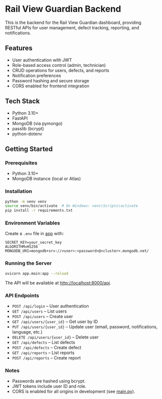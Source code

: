 # Rail View Guardian Backend

This is the backend for the Rail View Guardian dashboard, providing RESTful APIs for user management, defect tracking, reporting, and notifications.

## Features

- User authentication with JWT
- Role-based access control (admin, technician)
- CRUD operations for users, defects, and reports
- Notification preferences
- Password hashing and secure storage
- CORS enabled for frontend integration

## Tech Stack

- Python 3.10+
- FastAPI
- MongoDB (via pymongo)
- passlib (bcrypt)
- python-dotenv

## Getting Started

### Prerequisites

- Python 3.10+
- MongoDB instance (local or Atlas)

### Installation

```sh
python -m venv venv
source venv/bin/activate  # On Windows: venv\Scripts\activate
pip install -r requirements.txt
```

### Environment Variables

Create a `.env` file in [app](http://_vscodecontentref_/1) with:

```
SECRET_KEY=your_secret_key
ALGORITHM=HS256
MONGODB_URI=mongodb+srv://<user>:<password>@<cluster>.mongodb.net/
```

### Running the Server

```sh
uvicorn app.main:app --reload
```

The API will be available at [http://localhost:8000/api](http://localhost:8000/api).

### API Endpoints

- `POST /api/login` – User authentication
- `GET /api/users` – List users
- `POST /api/users` – Create user
- `GET /api/users/{user_id}` – Get user by ID
- `PUT /api/users/{user_id}` – Update user (email, password, notifications, language, etc.)
- `DELETE /api/users/{user_id}` – Delete user
- `GET /api/defects` – List defects
- `POST /api/defects` – Create defect
- `GET /api/reports` – List reports
- `POST /api/reports` – Create report

### Notes

- Passwords are hashed using bcrypt.
- JWT tokens include user ID and role.
- CORS is enabled for all origins in development (see [main.py](http://_vscodecontentref_/2)).